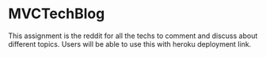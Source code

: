 # MVCTechBlog

This assignment is the reddit for all the techs to comment and discuss about different topics. Users will be able to use this with heroku deployment link.
